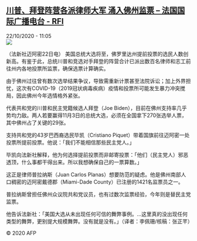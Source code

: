 <!--1603364113000-->
[川普、拜登阵营各派律师大军 涌入佛州监票 – 法国国际广播电台 - RFI](http://www.rfi.fr//cn/contenu/20201022-%E5%B7%9D%E6%99%AE%E3%80%81%E6%8B%9C%E7%99%BB%E9%98%B5%E8%90%A5%E5%90%84%E6%B4%BE%E5%BE%8B%E5%B8%88%E5%A4%A7%E5%86%9B-%E6%B6%8C%E5%85%A5%E4%BD%9B%E5%B7%9E%E7%9B%91%E7%A5%A8)
------

<div>22/10/2020 - 11:05</div><img src="https://s.rfi.fr/media/display/d074649c-144a-11eb-babd-005056bff430/w:310/p:16x9/int0013b.201022170501.jpg"><div class="t-content__body u-clearfix"><p>（法新社迈阿密22日电）    美国总统大选将至，佛罗里达州提前投票的选民人数创新高。有鉴于此，总统川普和竞选对手拜登的阵营合计已派出数百名律师和志工前往州内各地投票所监票，确保选票计算确实。</p><p>    由于佛州过往曾有数次选举结果争议，导致需重新计票甚至法院诉讼；加上外界担忧，这次有COVID-19（2019冠状病毒疾病）疫情和投票所可能发生暴力冲突搅局，因此佛州今年选情格外紧张。</p><p>    代表共和党的川普和民主党籍候选人拜登（Joe Biden），目前在佛州支持率几乎势均力敌。两人若要赢得11月3日的总统大选，必须在全国拿下270张选举人票，其中佛州占了关键的29张。</p><p>    支持共和党的43岁巴西裔选民毕凯（Cristiano Piquet）带着国旗前往迈阿密一处投票所提前投票。他说：「我们不能相信那些民主党人。」</p><p>    毕凯向法新社解释，他为何选择提前投票而非邮寄投票：「他们（民主党人）邪恶透顶，什么事都干得出来。所以我想确保自己的一票算数。」</p><p>    这正是律师普拉纳斯（Juan Carlos Planas）想要防范的疑虑。他是佛州南部人口稠密的迈阿密戴德郡（Miami-Dade County）已注册的1421名监票员之一。</p><p>    普拉纳斯曾担任佛州众议院共和党议员，也有过数次监票经验，今年则是替民主党监票。</p><p>    他告诉法新社：「美国大选从未出现任何可信的舞弊事例。...这里真的没出现任何类型的舞弊，更别提大规模舞弊。没有就是没有。」（译者：李佩珊/核稿：张正芊）</p><p class="t-copyright">© 2020 AFP</p>        </div>
